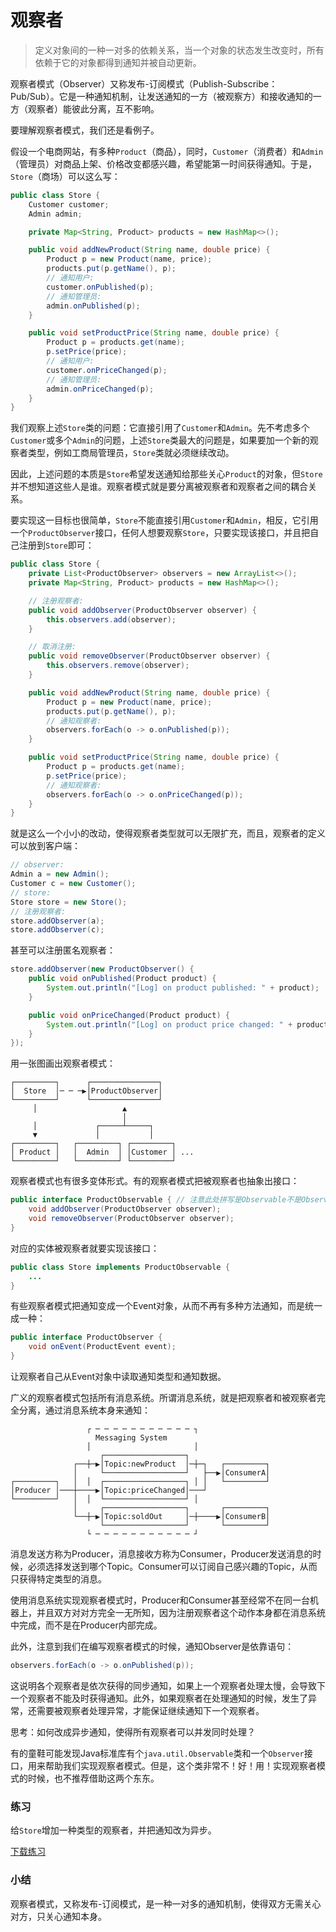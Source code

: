 # 观察者

> 定义对象间的一种一对多的依赖关系，当一个对象的状态发生改变时，所有依赖于它的对象都得到通知并被自动更新。

观察者模式（Observer）又称发布-订阅模式（Publish-Subscribe：Pub/Sub）。它是一种通知机制，让发送通知的一方（被观察方）和接收通知的一方（观察者）能彼此分离，互不影响。

要理解观察者模式，我们还是看例子。

假设一个电商网站，有多种`Product`（商品），同时，`Customer`（消费者）和`Admin`（管理员）对商品上架、价格改变都感兴趣，希望能第一时间获得通知。于是，`Store`（商场）可以这么写：

```java
public class Store {
    Customer customer;
    Admin admin;

    private Map<String, Product> products = new HashMap<>();

    public void addNewProduct(String name, double price) {
        Product p = new Product(name, price);
        products.put(p.getName(), p);
        // 通知用户:
        customer.onPublished(p);
        // 通知管理员:
        admin.onPublished(p);
    }

    public void setProductPrice(String name, double price) {
        Product p = products.get(name);
        p.setPrice(price);
        // 通知用户:
        customer.onPriceChanged(p);
        // 通知管理员:
        admin.onPriceChanged(p);
    }
}
```

我们观察上述`Store`类的问题：它直接引用了`Customer`和`Admin`。先不考虑多个`Customer`或多个`Admin`的问题，上述`Store`类最大的问题是，如果要加一个新的观察者类型，例如工商局管理员，`Store`类就必须继续改动。

因此，上述问题的本质是`Store`希望发送通知给那些关心`Product`的对象，但`Store`并不想知道这些人是谁。观察者模式就是要分离被观察者和观察者之间的耦合关系。

要实现这一目标也很简单，`Store`不能直接引用`Customer`和`Admin`，相反，它引用一个`ProductObserver`接口，任何人想要观察`Store`，只要实现该接口，并且把自己注册到`Store`即可：

```java
public class Store {
    private List<ProductObserver> observers = new ArrayList<>();
    private Map<String, Product> products = new HashMap<>();

    // 注册观察者:
    public void addObserver(ProductObserver observer) {
        this.observers.add(observer);
    }

    // 取消注册:
    public void removeObserver(ProductObserver observer) {
        this.observers.remove(observer);
    }

    public void addNewProduct(String name, double price) {
        Product p = new Product(name, price);
        products.put(p.getName(), p);
        // 通知观察者:
        observers.forEach(o -> o.onPublished(p));
    }

    public void setProductPrice(String name, double price) {
        Product p = products.get(name);
        p.setPrice(price);
        // 通知观察者:
        observers.forEach(o -> o.onPriceChanged(p));
    }
}
```

就是这么一个小小的改动，使得观察者类型就可以无限扩充，而且，观察者的定义可以放到客户端：

```java
// observer:
Admin a = new Admin();
Customer c = new Customer();
// store:
Store store = new Store();
// 注册观察者:
store.addObserver(a);
store.addObserver(c);
```

甚至可以注册匿名观察者：

```java
store.addObserver(new ProductObserver() {
    public void onPublished(Product product) {
        System.out.println("[Log] on product published: " + product);
    }

    public void onPriceChanged(Product product) {
        System.out.println("[Log] on product price changed: " + product);
    }
});
```

用一张图画出观察者模式：

```ascii
┌─────────┐      ┌───────────────┐
│  Store  │─ ─ ─▶│ProductObserver│
└─────────┘      └───────────────┘
     │                   ▲
                         │
     │             ┌─────┴─────┐
     ▼             │           │
┌─────────┐   ┌─────────┐ ┌─────────┐
│ Product │   │  Admin  │ │Customer │ ...
└─────────┘   └─────────┘ └─────────┘
```

观察者模式也有很多变体形式。有的观察者模式把被观察者也抽象出接口：

```java
public interface ProductObservable { // 注意此处拼写是Observable不是Observer!
    void addObserver(ProductObserver observer);
    void removeObserver(ProductObserver observer);
}
```

对应的实体被观察者就要实现该接口：

```java
public class Store implements ProductObservable {
    ...
}
```

有些观察者模式把通知变成一个Event对象，从而不再有多种方法通知，而是统一成一种：

```java
public interface ProductObserver {
    void onEvent(ProductEvent event);
}
```

让观察者自己从Event对象中读取通知类型和通知数据。

广义的观察者模式包括所有消息系统。所谓消息系统，就是把观察者和被观察者完全分离，通过消息系统本身来通知：

```ascii
                 ┌ ─ ─ ─ ─ ─ ─ ─ ─ ─ ─ ─ ┐
                   Messaging System
                 │                       │
                    ┌──────────────────┐
              ┌──┼─▶│Topic:newProduct  │─┼─┐   ┌─────────┐
              │     └──────────────────┘   ├──▶│ConsumerA│
┌─────────┐   │  │  ┌──────────────────┐ │ │   └─────────┘
│Producer │───┼────▶│Topic:priceChanged│───┘
└─────────┘   │  │  └──────────────────┘ │
              │     ┌──────────────────┐       ┌─────────┐
              └──┼─▶│Topic:soldOut     │─┼────▶│ConsumerB│
                    └──────────────────┘       └─────────┘
                 └ ─ ─ ─ ─ ─ ─ ─ ─ ─ ─ ─ ┘
```

消息发送方称为Producer，消息接收方称为Consumer，Producer发送消息的时候，必须选择发送到哪个Topic。Consumer可以订阅自己感兴趣的Topic，从而只获得特定类型的消息。

使用消息系统实现观察者模式时，Producer和Consumer甚至经常不在同一台机器上，并且双方对对方完全一无所知，因为注册观察者这个动作本身都在消息系统中完成，而不是在Producer内部完成。

此外，注意到我们在编写观察者模式的时候，通知Observer是依靠语句：

```java
observers.forEach(o -> o.onPublished(p));
```

这说明各个观察者是依次获得的同步通知，如果上一个观察者处理太慢，会导致下一个观察者不能及时获得通知。此外，如果观察者在处理通知的时候，发生了异常，还需要被观察者处理异常，才能保证继续通知下一个观察者。

思考：如何改成异步通知，使得所有观察者可以并发同时处理？

有的童鞋可能发现Java标准库有个`java.util.Observable`类和一个`Observer`接口，用来帮助我们实现观察者模式。但是，这个类非常不！好！用！实现观察者模式的时候，也不推荐借助这两个东东。

### 练习

给`Store`增加一种类型的观察者，并把通知改为异步。

[下载练习](pattern-observer.zip)

### 小结

观察者模式，又称发布-订阅模式，是一种一对多的通知机制，使得双方无需关心对方，只关心通知本身。
